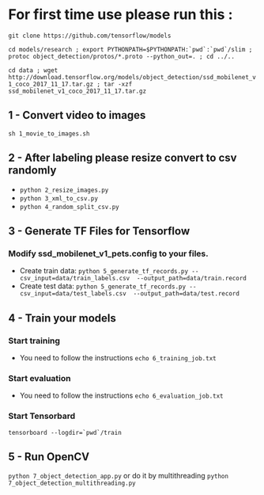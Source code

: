 # For first time use please run this :
`git clone https://github.com/tensorflow/models`

``cd models/research ; export PYTHONPATH=$PYTHONPATH:`pwd`:`pwd`/slim ; protoc object_detection/protos/*.proto --python_out=. ; cd ../..``

``cd data ; wget http://download.tensorflow.org/models/object_detection/ssd_mobilenet_v1_coco_2017_11_17.tar.gz ; tar -xzf ssd_mobilenet_v1_coco_2017_11_17.tar.gz``

## 1 - Convert video to images
`sh 1_movie_to_images.sh`

## 2 - After labeling please resize convert to csv randomly
- `python 2_resize_images.py`
- `python 3_xml_to_csv.py`
- `python 4_random_split_csv.py`

## 3 - Generate TF Files for Tensorflow
### Modify ssd_mobilenet_v1_pets.config to your files.
- Create train data:
`python 5_generate_tf_records.py --csv_input=data/train_labels.csv  --output_path=data/train.record`
- Create test data:
`python 5_generate_tf_records.py --csv_input=data/test_labels.csv  --output_path=data/test.record`

## 4 - Train your models
### Start training
- You need to follow the instructions
`echo 6_training_job.txt`

### Start evaluation
- You need to follow the instructions
`echo 6_evaluation_job.txt`

### Start Tensorbard
``tensorboard --logdir=`pwd`/train``

## 5 - Run OpenCV
`python 7_object_detection_app.py`
or do it by multithreading
`python 7_object_detection_multithreading.py`
